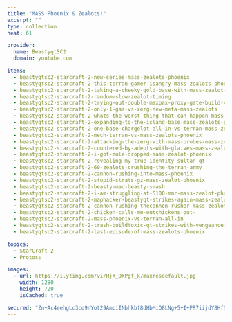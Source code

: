 ```yaml
---
title: "MASS Phoenix & Zealots!"
excerpt: ""
type: collection
heat: 61

provider:
  name: BeastyqtSC2
  domain: youtube.com

items:
  - beastyqtsc2-starcraft-2-new-series-mass-zealots-phoenix
  - beastyqtsc2-starcraft-2-this-terran-gamer-isangry-mass-zealots-phoenix
  - beastyqtsc2-starcraft-2-taking-a-cheeky-gold-base-with-mass-zealot-phoenix
  - beastyqtsc2-starcraft-2-random-slow-zealot-timing
  - beastyqtsc2-starcraft-2-trying-out-double-maxpax-proxy-gate-build-vs-terran
  - beastyqtsc2-starcraft-2-only-1-gas-vs-zerg-new-meta-mass-zealots
  - beastyqtsc2-starcraft-2-whats-the-worst-thing-that-can-happen-mass-zealots-phoenix
  - beastyqtsc2-starcraft-2-expanding-to-the-island-base-mass-zealots-phoenix
  - beastyqtsc2-starcraft-2-one-base-chargelot-all-in-vs-terran-mass-zealots-phoenix
  - beastyqtsc2-starcraft-2-mech-terran-vs-mass-zealots-phoenix
  - beastyqtsc2-starcraft-2-attacking-the-zerg-with-mass-probes-mass-zealot-phoenix
  - beastyqtsc2-starcraft-2-countered-by-adepts-with-glaives-mass-zealot-phoenix
  - beastyqtsc2-starcraft-2-i-got-mule-dropped-mass-zealot-phoenix
  - beastyqtsc2-starcraft-2-revealing-my-true-identity-sultan-qt
  - beastyqtsc2-starcraft-2-60-zealots-crushing-the-terran-army
  - beastyqtsc2-starcraft-2-cannon-rushing-into-mass-phoenix
  - beastyqtsc2-starcraft-2-stupid-strats-gz-mass-zealot-phoenix
  - beastyqtsc2-starcraft-2-beasty-mad-beasty-smash
  - beastyqtsc2-starcraft-2-i-am-struggling-at-5100-mmr-mass-zealot-phoenix
  - beastyqtsc2-starcraft-2-maphacker-beastyqt-strikes-again-mass-zealot-phoenix
  - beastyqtsc2-starcraft-2-cannon-rushing-thecannon-rusher-mass-zealot-phoenix
  - beastyqtsc2-starcraft-2-chicken-calls-me-outchickens-out-
  - beastyqtsc2-starcraft-2-mass-phoenix-vs-terran-all-in
  - beastyqtsc2-starcraft-2-trash-buildtoxic-qt-strikes-with-vengeance-
  - beastyqtsc2-starcraft-2-last-episode-of-mass-zealots-phoenix

topics:
  - StarCraft 2
  - Protoss

images:
  - url: https://i.ytimg.com/vi/HjX_DXPgf_k/maxresdefault.jpg
    width: 1280
    height: 720
    isCached: true

secured: "Zn+Ac4eehgLc3cq9nYot29AmciINbhkbf8dHbMiQ8LNg+5+I+PR7iijdY8HfSj+S3K4TTzOYubqIZGz09aeSEkKghqR9WZwIZI3m+EbkMnJpqzKKV/s78QB4Et6XjlbVMothAR+gHHZNMBP4RbxguRFjp6iKaMqfE4tZo8WlY1WK31T9Nu9kS3zhBPxCqWufysHgqw+4dbZ1jG0K3JZBTDoRSN6/bmDNty0AqgD0NtY6V5ZLnP2QMqJMgt+tpWgC7DoODruaICPrvjbkpUUoNReVXTtz74oHieOlO73lF78QsmZuOd7/b3MMJ2iSqLoWqt5/AdV5oX9rofODkorhg87F5ioakP3HloJOtmxoon0=;iekfhJ56LZ/ubNeU9K4GBQ=="
---
```


